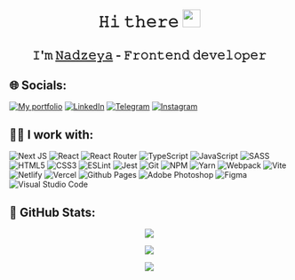<h1 align="center">𝙷𝚒 𝚝𝚑𝚎𝚛𝚎 <img src="https://github.com/blackcater/blackcater/raw/main/images/Hi.gif" height="32"/></h1>  
<h2 align="center">𝙸'𝚖 <a href="https://main--peaceful-banoffee-591107.netlify.app/" target="_blank">𝙽𝚊𝚍𝚣𝚎𝚢𝚊</a> -  𝙵𝚛𝚘𝚗𝚝𝚎𝚗𝚍 𝚍𝚎𝚟𝚎𝚕𝚘𝚙𝚎𝚛 </h2>

## 🌐 Socials:
[![My portfolio](https://img.shields.io/badge/Portfolio-%23000000.svg?style=for-the-badge&logo=firefox&logoColor=#FF7139)](https://main--peaceful-banoffee-591107.netlify.app/) [![LinkedIn](https://img.shields.io/badge/linkedin-%230077B5.svg?style=for-the-badge&logo=linkedin&logoColor=white)](https://www.linkedin.com/in/nadzeya-birukova/) [![Telegram](https://img.shields.io/badge/Telegram-2CA5E0?style=for-the-badge&logo=telegram&logoColor=white)](https://t.me/BirukovaNadzeya) [![Instagram](https://img.shields.io/badge/Instagram-%23E4405F.svg?style=for-the-badge&logo=Instagram&logoColor=white)](https://instagram.com/nadzeyka_.96)

## 👩‍💻 I work with:
![Next JS](https://img.shields.io/badge/Next-black?style=for-the-badge&logo=next.js&logoColor=white)  ![React](https://img.shields.io/badge/react-%2320232a.svg?style=for-the-badge&logo=react&logoColor=%2361DAFB) ![React Router](https://img.shields.io/badge/React_Router-CA4245?style=for-the-badge&logo=react-router&logoColor=white) ![TypeScript](https://img.shields.io/badge/typescript-%23007ACC.svg?style=for-the-badge&logo=typescript&logoColor=white) ![JavaScript](https://img.shields.io/badge/javascript-%23323330.svg?style=for-the-badge&logo=javascript&logoColor=%23F7DF1E) ![SASS](https://img.shields.io/badge/SASS-hotpink.svg?style=for-the-badge&logo=SASS&logoColor=white)  ![HTML5](https://img.shields.io/badge/html5-%23E34F26.svg?style=for-the-badge&logo=html5&logoColor=white) ![CSS3](https://img.shields.io/badge/css3-%231572B6.svg?style=for-the-badge&logo=css3&logoColor=white) ![ESLint](https://img.shields.io/badge/ESLint-4B3263?style=for-the-badge&logo=eslint&logoColor=white) ![Jest](https://img.shields.io/badge/-jest-%23C21325?style=for-the-badge&logo=jest&logoColor=white) ![Git](https://img.shields.io/badge/git-%23F05033.svg?style=for-the-badge&logo=git&logoColor=white) ![NPM](https://img.shields.io/badge/NPM-%23CB3837.svg?style=for-the-badge&logo=npm&logoColor=white) ![Yarn](https://img.shields.io/badge/yarn-%232C8EBB.svg?style=for-the-badge&logo=yarn&logoColor=white) ![Webpack](https://img.shields.io/badge/webpack-%238DD6F9.svg?style=for-the-badge&logo=webpack&logoColor=black) ![Vite](https://img.shields.io/badge/vite-%23646CFF.svg?style=for-the-badge&logo=vite&logoColor=white) ![Netlify](https://img.shields.io/badge/netlify-%23000000.svg?style=for-the-badge&logo=netlify&logoColor=#00C7B7) ![Vercel](https://img.shields.io/badge/vercel-%23000000.svg?style=for-the-badge&logo=vercel&logoColor=white) ![Github Pages](https://img.shields.io/badge/github%20pages-121013?style=for-the-badge&logo=github&logoColor=white) ![Adobe Photoshop](https://img.shields.io/badge/adobe%20photoshop-%2331A8FF.svg?style=for-the-badge&logo=adobe%20photoshop&logoColor=white) ![Figma](https://img.shields.io/badge/figma-%23F24E1E.svg?style=for-the-badge&logo=figma&logoColor=white) ![Visual Studio Code](https://img.shields.io/badge/Visual%20Studio%20Code-0078d7.svg?style=for-the-badge&logo=visual-studio-code&logoColor=white)

## 🔅 GitHub Stats:

<div align="center">

![](https://github-readme-stats.vercel.app/api?username=biryukova-nadezhda&theme=dracula&hide_border=true&include_all_commits=true&count_private=true)<br/>

![](https://github-readme-streak-stats.herokuapp.com/?user=biryukova-nadezhda&theme=dracula&hide_border=true)<br/>

![](https://github-readme-stats.vercel.app/api/top-langs/?username=biryukova-nadezhda&theme=dracula&hide_border=true&include_all_commits=true&count_private=true&layout=compact)
</div>
